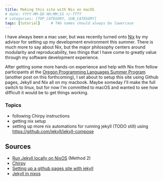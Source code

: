 ```yaml
---
title: Making this site with Nix on macOS
# date: YYYY-MM-DD HH:MM:SS +/-TTTT
# categories: [TOP_CATEGORY, SUB_CATEGORY]
tags: [tutorial]     # TAG names should always be lowercase
---
```


I have always been a mac user, but was recently turned onto [Nix](https://nixos.org/#) by my advisor for setting up my development environment this summer. There is much more to say about Nix, but the major philosophy centers around modularity and reproducability, two things that I have come to greatly value through my software development experience.

After getting some more hands-on experience and help with Nix from fellow participants at the [Oregon Programming Languages Summer Program](https://www.cs.uoregon.edu/research/summerschool/summer25/index.php) (another post on this forthcoming), I set about to setup this site using Github pages, Jekyll and Nix all on my macbook. Maybe someday I'll make the full switch to linux, but for now I'm committed to macOS and wanted to see how difficult it would be to get things working.

### Topics
- following Chirpy instructions
- getting nix setup
- setting up more nix automations for running jekyll (TODO still) using https://github.com/jekyll/jekyll-compose

## Sources
- [Run Jekyll locally on NixOS](https://woutswinkels.github.io/posts/Run-Jekyll-locally-on-NixOS/) (Method 2)
- [Chirpy](https://chirpy.cotes.page/)
- [Setting up a github pages site with jekyll](https://docs.github.com/en/pages/setting-up-a-github-pages-site-with-jekyll)
- [Jekyll in nixos](https://matthewrhone.dev/jekyll-in-nixos)
